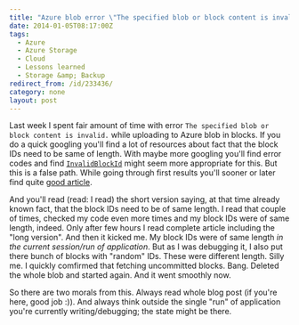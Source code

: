 ```yaml
---
title: "Azure blob error \"The specified blob or block content is invalid.\" even with \"same\" block IDs"
date: 2014-01-05T08:17:00Z
tags:
  - Azure
  - Azure Storage
  - Cloud
  - Lessons learned
  - Storage &amp; Backup
redirect_from: /id/233436/
category: none
layout: post
---
```

Last week I spent fair amount of time with error `The specified blob or block content is invalid.` while uploading to Azure blob in blocks. If you do a quick googling you'll find a lot of resources about fact that the block IDs need to be same of length. With maybe more googling you'll find error codes and find [`InvalidBlockId`][1] might seem more appropriate for this. But this is a false path. While going through first results you'll sooner or later find quite [good article][2].

<!-- excerpt -->

And you'll read (read: I read) the short version saying, at that time already known fact, that the block IDs need to be of same length. I read that couple of times, checked my code even more times and my block IDs were of same length, indeed. Only after few hours I read complete article including the "long version". And then it kicked me. My block IDs were of same length _in the current session/run of application_. But as I was debugging it, I also put there bunch of blocks with "random" IDs. These were different length. Silly me. I quickly comfirmed that fetching uncommitted blocks. Bang. Deleted the whole blob and started again. And it went smoothly now.

So there are two morals from this. Always read whole blog post (if you're here, good job :)). And always think outside the single "run" of application you're currently writing/debugging; the state might be there.

[1]: http://msdn.microsoft.com/en-us/library/microsoft.windowsazure.storageclient.bloberrorcodestrings.invalidblockid.aspx
[2]: http://gauravmantri.com/2013/05/18/windows-azure-blob-storage-dealing-with-the-specified-blob-or-block-content-is-invalid-error/